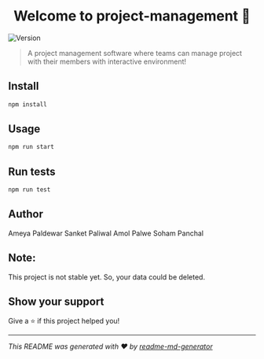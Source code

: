 <h1 align="center">Welcome to project-management 👋</h1>
<p>
  <img alt="Version" src="https://img.shields.io/badge/version-0.1.0-blue.svg?cacheSeconds=2592000" />
</p>

> A project management software where teams can manage project with their members with interactive environment!

## Install


```sh
npm install
```

## Usage

```sh
npm run start
```

## Run tests

```sh
npm run test
```

## Author

  Ameya Paldewar
  Sanket Paliwal
  Amol Palwe
  Soham Panchal


## Note:
This project is not stable yet. So, your data could be deleted.

## Show your support

Give a ⭐️ if this project helped you!

***
_This README was generated with ❤️ by [readme-md-generator](https://github.com/kefranabg/readme-md-generator)_
